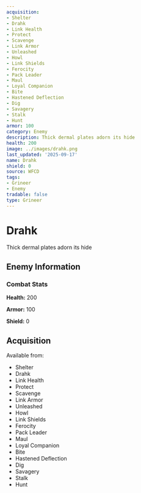 ```yaml
---
acquisition:
- Shelter
- Drahk
- Link Health
- Protect
- Scavenge
- Link Armor
- Unleashed
- Howl
- Link Shields
- Ferocity
- Pack Leader
- Maul
- Loyal Companion
- Bite
- Hastened Deflection
- Dig
- Savagery
- Stalk
- Hunt
armor: 100
category: Enemy
description: Thick dermal plates adorn its hide
health: 200
image: ../images/drahk.png
last_updated: '2025-09-17'
name: Drahk
shield: 0
source: WFCD
tags:
- Grineer
- Enemy
tradable: false
type: Grineer
---
```


# Drahk

Thick dermal plates adorn its hide

## Enemy Information

### Combat Stats

**Health:** 200

**Armor:** 100

**Shield:** 0

## Acquisition

Available from:
- Shelter
- Drahk
- Link Health
- Protect
- Scavenge
- Link Armor
- Unleashed
- Howl
- Link Shields
- Ferocity
- Pack Leader
- Maul
- Loyal Companion
- Bite
- Hastened Deflection
- Dig
- Savagery
- Stalk
- Hunt


